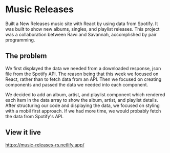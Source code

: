 # Music Releases

Built a New Releases music site with React by using data from Spotify. It was built to show new albums, singles, and playlist releases. This project was a collaboration between Rawi and Savannah, accomplished by pair programming.

## The problem

We first displayed the data we needed from a downloaded response, json file from the Spotify API. The reason being that this week we focused on React, rather than to fetch data from an API. Then we focused on creating components and passed the data we needed into each component. 

We decided to add an album, artist, and playlist component which rendered each item in the data array to show the album, artist, and playlist details. After structuring our code and displaying the data, we focused on styling with a mobil first approach. If we had more time, we would probably fetch the data from Spotify's API. 


## View it live

https://music-releases-rs.netlify.app/
